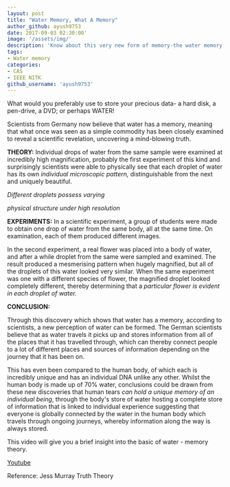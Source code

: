 ```yaml
---
layout: post
title: "Water Memory, What A Memory"
author_github: ayush9753
date: 2017-09-03 02:30:00'
image: '/assets/img/'
description: 'Know about this very new form of memory-the water memory concept and its significance.'
tags:
- Water memory
categories:
- CAS
- IEEE NITK
github_username: 'ayush9753'
---
```



What would you preferably use to store your precious data- a hard disk, a pen-drive, a DVD; or perhaps WATER!

Scientists from Germany now believe that water has a memory, meaning that what once was seen as a simple commodity has been closely examined to reveal a scientific revelation, uncovering a mind-blowing truth.

**THEORY:** Individual drops of water from the same sample were examined at incredibly high magnification, probably the first experiment of this kind and surprisingly scientists were able to physically see that each droplet of water has its own _individual microscopic pattern,_ distinguishable from the next and uniquely beautiful.

_Different droplets possess varying_

_physical structure under high resolution_

**EXPERIMENTS:** In a scientific experiment, a group of students were made to obtain one drop of water from the same body, all at the same time. On examination, each of them produced different images.

In the second experiment, a real flower was placed into a body of water, and after a while droplet from the same were sampled and examined. The result produced a mesmerising pattern when hugely magnified, but all of the droplets of this water looked very similar. When the same experiment was one with a different species of flower, the magnified droplet looked completely different, thereby determining that a _particular flower is evident in each droplet of water._

**CONCLUSION:**

Through this discovery which shows that water has a memory, according to scientists, a new perception of water can be formed. The German scientists believe that as water travels it picks up and stores information from all of the places that it has travelled through, which can thereby connect people to a lot of different places and sources of information depending on the journey that it has been on.

This has even been compared to the human body, of which each is incredibly unique and has an individual DNA unlike any other. Whilst the human body is made up of 70% water, conclusions could be drawn from these new discoveries that human tears _can hold a unique memory of an individual being_, through the body&#39;s store of water hosting a complete store of information that is linked to individual experience suggesting that everyone is globally connected by the water in the human body which travels through ongoing journeys, whereby information along the way is always stored.

This video will give you a brief insight into the basic of water - memory theory.

[Youtube](https://youtu.be/ILSyt_Hhbjg)

Reference: Jess Murray Truth Theory
